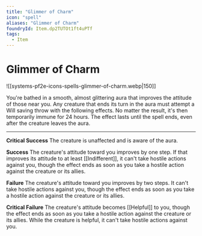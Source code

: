 ```yaml
---
title: "Glimmer of Charm"
icon: "spell"
aliases: "Glimmer of Charm"
foundryId: Item.dp2TUTOt1ft4uPTf
tags:
  - Item
---
```


# Glimmer of Charm
![[systems-pf2e-icons-spells-glimmer-of-charm.webp|150]]

You're bathed in a smooth, almost glittering aura that improves the attitude of those near you. Any creature that ends its turn in the aura must attempt a Will saving throw with the following effects. No matter the result, it's then temporarily immune for 24 hours. The effect lasts until the spell ends, even after the creature leaves the aura.

* * *

**Critical Success** The creature is unaffected and is aware of the aura.

**Success** The creature's attitude toward you improves by one step. If that improves its attitude to at least [[Indifferent]], it can't take hostile actions against you, though the effect ends as soon as you take a hostile action against the creature or its allies.

**Failure** The creature's attitude toward you improves by two steps. It can't take hostile actions against you, though the effect ends as soon as you take a hostile action against the creature or its allies.

**Critical Failure** The creature's attitude becomes [[Helpful]] to you, though the effect ends as soon as you take a hostile action against the creature or its allies. While the creature is helpful, it can't take hostile actions against you.
